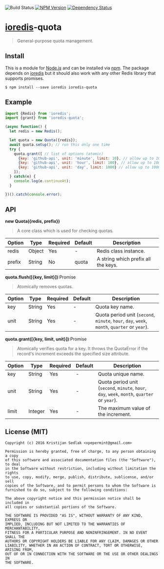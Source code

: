 ![Build Status](https://travis-ci.org/xpepermint/ioredis-quota.svg?branch=master)&nbsp;[![NPM Version](https://badge.fury.io/js/typeable.svg)](https://badge.fury.io/js/typeable)&nbsp;[![Dependency Status](https://gemnasium.com/xpepermint/ioredis-quota.svg)](https://gemnasium.com/xpepermint/ioredis-quota)

# [ioredis](https://github.com/luin/ioredis)-quota

> General-purpose quota management.

## Install

This is a module for [Node.js](http://nodejs.org) and can be installed via [npm](https://www.npmjs.com/). The package depends on [ioredis](https://github.com/luin/ioredis) but it should also work with any other Redis library that supports promises.

```
$ npm install --save ioredis ioredis-quota
```

## Example

```js
import {Redis} from 'ioredis';
import {grant} from 'ioredis-quota';

(async function() {
  let redis = new Redis();

  let quota = new Quota({redis});
  await quota.setup(); // run this only one time
  try {
    quota.grant([ // list of options (atomic)
      {key: 'github-api', unit: 'minute', limit: 10}, // allow up to 10 grants per minute
      {key: 'github-api', unit: 'hour', limit: 100}, // allow up to 100 grants per hour
      {key: 'github-api', unit: 'day', limit: 1000} // allow up to 1000 grants per day
    ]);
  } catch(e) {
    console.log(e.continueAt);
  }

})().catch(console.error);
```

## API

**new Quota({redis, prefix})**

> A core class which is used for checking quotas.

| Option | Type | Required | Default | Description
|--------|------|----------|---------|------------
| redis | Object | Yes | - | Redis class instance.
| prefix | String | No | quota | A string which prefix all the keys.

**quota.flush([{key, limit}])**:Promise
> Atomically removes quotas.

| Option | Type | Required | Default | Description
|--------|------|----------|---------|------------
| key | String | Yes | - | Quota key name.
| unit | String | Yes | - | Quota period unit (`second`, `minute`, `hour`, `day`, `week`, `month`, `quarter` or `year`).

**quota.grant([{key, limit, unit}])**:Promise

> Atomically verifies quota for a key. It throws the QuotaError if the record's increment exceeds the specified size attribute.

| Option | Type | Required | Default | Description
|--------|------|----------|---------|------------
| key | String | Yes | - | Quota unique name.
| unit | String | Yes | - | Quota period unit (`second`, `minute`, `hour`, `day`, `week`, `month`, `quarter` or `year`).
| limit | Integer | Yes | - | The maximum value of the increment.

## License (MIT)

```
Copyright (c) 2016 Kristijan Sedlak <xpepermint@gmail.com>

Permission is hereby granted, free of charge, to any person obtaining a copy
of this software and associated documentation files (the "Software"), to deal
in the Software without restriction, including without limitation the rights
to use, copy, modify, merge, publish, distribute, sublicense, and/or sell
copies of the Software, and to permit persons to whom the Software is
furnished to do so, subject to the following conditions:

The above copyright notice and this permission notice shall be included in
all copies or substantial portions of the Software.

THE SOFTWARE IS PROVIDED "AS IS", WITHOUT WARRANTY OF ANY KIND, EXPRESS OR
IMPLIED, INCLUDING BUT NOT LIMITED TO THE WARRANTIES OF MERCHANTABILITY,
FITNESS FOR A PARTICULAR PURPOSE AND NONINFRINGEMENT. IN NO EVENT SHALL THE
AUTHORS OR COPYRIGHT HOLDERS BE LIABLE FOR ANY CLAIM, DAMAGES OR OTHER
LIABILITY, WHETHER IN AN ACTION OF CONTRACT, TORT OR OTHERWISE, ARISING FROM,
OUT OF OR IN CONNECTION WITH THE SOFTWARE OR THE USE OR OTHER DEALINGS IN
THE SOFTWARE.
```
